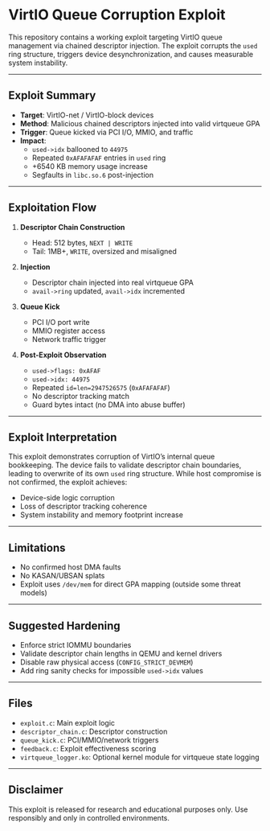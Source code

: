 #  VirtIO Queue Corruption Exploit

This repository contains a working exploit targeting VirtIO queue management via chained descriptor injection. The exploit corrupts the `used` ring structure, triggers device desynchronization, and causes measurable system instability.

---

##  Exploit Summary

- **Target**: VirtIO-net / VirtIO-block devices
- **Method**: Malicious chained descriptors injected into valid virtqueue GPA
- **Trigger**: Queue kicked via PCI I/O, MMIO, and traffic
- **Impact**:
  - `used->idx` ballooned to `44975`
  - Repeated `0xAFAFAFAF` entries in `used` ring
  - +6540 KB memory usage increase
  - Segfaults in `libc.so.6` post-injection

---

##  Exploitation Flow

1. **Descriptor Chain Construction**
   - Head: 512 bytes, `NEXT | WRITE`
   - Tail: 1MB+, `WRITE`, oversized and misaligned

2. **Injection**
   - Descriptor chain injected into real virtqueue GPA
   - `avail->ring` updated, `avail->idx` incremented

3. **Queue Kick**
   - PCI I/O port write
   - MMIO register access
   - Network traffic trigger

4. **Post-Exploit Observation**
   - `used->flags: 0xAFAF`
   - `used->idx: 44975`
   - Repeated `id=len=2947526575` (`0xAFAFAFAF`)
   - No descriptor tracking match
   - Guard bytes intact (no DMA into abuse buffer)

---

##  Exploit Interpretation

This exploit demonstrates corruption of VirtIO’s internal queue bookkeeping. The device fails to validate descriptor chain boundaries, leading to overwrite of its own `used` ring structure. While host compromise is not confirmed, the exploit achieves:

- Device-side logic corruption
- Loss of descriptor tracking coherence
- System instability and memory footprint increase

---

##  Limitations

- No confirmed host DMA faults
- No KASAN/UBSAN splats
- Exploit uses `/dev/mem` for direct GPA mapping (outside some threat models)

---

##  Suggested Hardening

- Enforce strict IOMMU boundaries
- Validate descriptor chain lengths in QEMU and kernel drivers
- Disable raw physical access (`CONFIG_STRICT_DEVMEM`)
- Add ring sanity checks for impossible `used->idx` values

---

##  Files

- `exploit.c`: Main exploit logic
- `descriptor_chain.c`: Descriptor construction
- `queue_kick.c`: PCI/MMIO/network triggers
- `feedback.c`: Exploit effectiveness scoring
- `virtqueue_logger.ko`: Optional kernel module for virtqueue state logging

---

##  Disclaimer

This exploit is released for research and educational purposes only. Use responsibly and only in controlled environments.

